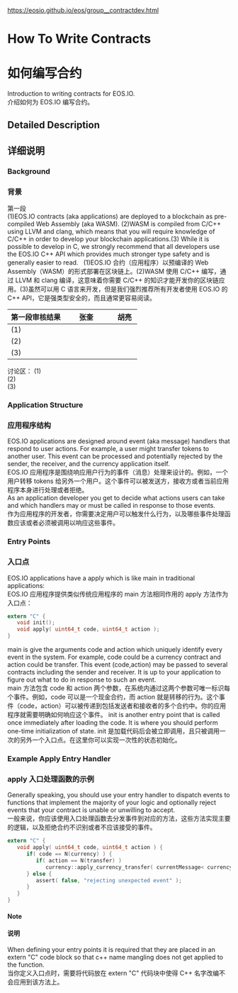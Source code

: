 https://eosio.github.io/eos/group__contractdev.html
# How To Write Contracts
# 如何编写合约
Introduction to writing contracts for EOS.IO.  
介绍如何为 EOS.IO 编写合约。

## Detailed Description
## 详细说明  
### Background
### 背景
第一段  
(1)EOS.IO contracts (aka applications) are deployed to a blockchain as pre-compiled Web Assembly (aka WASM). (2)WASM is compiled from C/C++ using LLVM and clang, which means that you will require knowledge of C/C++ in order to develop your blockchain applications.(3) While it is possible to develop in C, we strongly recommend that all developers use the EOS.IO C++ API which provides much stronger type safety and is generally easier to read.  
(1)EOS.IO 合约（应用程序）以预编译的 Web Assembly（WASM）的形式部署在区块链上。(2)WASM 使用 C/C++ 编写，通过 LLVM 和 clang 编译，这意味着你需要 C/C++ 的知识才能开发你的区块链应用。(3)虽然可以用 C 语言来开发，但是我们强烈推荐所有开发者使用 EOS.IO 的 C++ API，它是强类型安全的，而且通常更容易阅读。

| 第一段审核结果        | 张奎           | 胡亮  |
| ------------- |:-------------| :-----|
| (1)      |  |  |
| (2)      |       |    |
| (3) |       |    |

讨论区：
(1)  
(2)  
(3)  

### Application Structure
### 应用程序结构
EOS.IO applications are designed around event (aka message) handlers that respond to user actions. For example, a user might transfer tokens to another user. This event can be processed and potentially rejected by the sender, the receiver, and the currency application itself.  
EOS.IO 应用程序是围绕响应用户行为的事件（消息）处理来设计的。例如，一个用户转移 tokens 给另外一个用户。这个事件可以被发送方，接收方或者当前应用程序本身进行处理或者拒绝。  
As an application developer you get to decide what actions users can take and which handlers may or must be called in response to those events.  
作为应用程序的开发者，你需要决定用户可以触发什么行为，以及哪些事件处理函数应该或者必须被调用以响应这些事件。
### Entry Points
### 入口点

EOS.IO applications have a apply which is like main in traditional applications:  
EOS.IO 应用程序提供类似传统应用程序的 main 方法相同作用的 apply 方法作为入口点：

```C
extern "C" {
   void init();
   void apply( uint64_t code, uint64_t action );
}
```

main is give the arguments code and action which uniquely identify every event in the system. For example, code could be a currency contract and action could be transfer. This event (code,action) may be passed to several contracts including the sender and receiver. It is up to your application to figure out what to do in response to such an event.  
main 方法包含 code 和 action 两个参数，在系统内通过这两个参数可唯一标识每个事件。例如，code 可以是一个现金合约，而 action 就是转移的行为。这个事件（code，action）可以被传递到包括发送者和接收者的多个合约中。你的应用程序就需要明确如何响应这个事件。
init is another entry point that is called once immediately after loading the code. It is where you should perform one-time initialization of state.
init 是加载代码后会被立即调用，且只被调用一次的另外一个入口点。在这里你可以实现一次性的状态初始化。

### Example Apply Entry Handler
### apply 入口处理函数的示例
Generally speaking, you should use your entry handler to dispatch events to functions that implement the majority of your logic and optionally reject events that your contract is unable or unwilling to accept.  
一般来说，你应该使用入口处理函数去分发事件到对应的方法，这些方法实现主要的逻辑，以及拒绝合约不识别或者不应该接受的事件。

```C
extern "C" {
   void apply( uint64_t code, uint64_t action ) {
      if( code == N(currency) ) {
         if( action == N(transfer) )
            currency::apply_currency_transfer( currentMessage< currency::Transfer >() );
      } else {
         assert( false, "rejecting unexpected event" );
      }
   }
}
```
#### Note
#### 说明
When defining your entry points it is required that they are placed in an extern "C" code block so that c++ name mangling does not get applied to the function.  
当你定义入口点时，需要将代码放在 extern "C" 代码块中使得 C++ 名字改编不会应用到该方法上。

